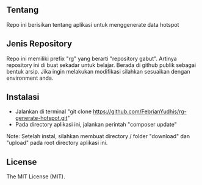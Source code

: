 ## Tentang

Repo ini berisikan tentang aplikasi untuk menggenerate data hotspot

## Jenis Repository

Repo ini memiliki prefix "rg" yang berarti "repository gabut".
Artinya repository ini di buat sekadar untuk belajar.
Berada di github publik sebagai bentuk arsip.
Jika ingin melakukan modifikasi silahkan sesuaikan dengan environment anda.

## Instalasi

- Jalankan di terminal "git clone https://github.com/FebrianYudhis/rg-generate-hotspot.git"
- Pada directory aplikasi ini, jalankan perintah "composer update"

Note: Setelah instal, silahkan membuat directory / folder "download" dan "upload" pada root directory aplikasi ini.

## License 

The MIT License (MIT).
